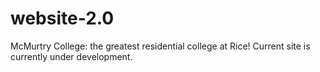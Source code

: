 # website-2.0
McMurtry College: the greatest residential college at Rice! Current site is currently under development. 
